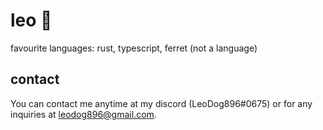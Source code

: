 # leo 🍊

favourite languages: rust, typescript, ferret (not a language)

## contact

You can contact me anytime at my discord (LeoDog896#0675)
or for any inquiries at leodog896@gmail.com.
